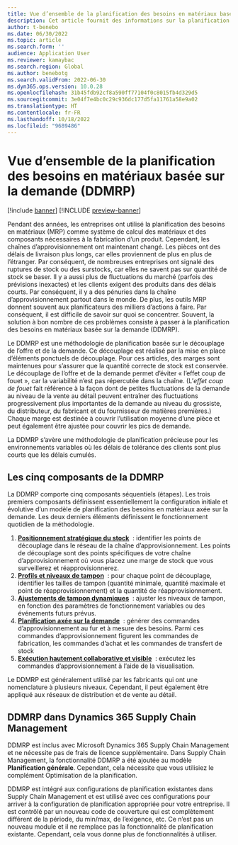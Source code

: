 ```yaml
---
title: Vue d’ensemble de la planification des besoins en matériaux basée sur la demande (DDMRP)
description: Cet article fournit des informations sur la planification des besoins en matériaux pilotée par la demande (DDMRP), une méthodologie de planification basée sur le découplage de l’offre et de la demande.
author: t-benebo
ms.date: 06/30/2022
ms.topic: article
ms.search.form: ''
audience: Application User
ms.reviewer: kamaybac
ms.search.region: Global
ms.author: benebotg
ms.search.validFrom: 2022-06-30
ms.dyn365.ops.version: 10.0.28
ms.openlocfilehash: 31b45fdb92cf8a590ff77104f0c8015fb4d329d5
ms.sourcegitcommit: 3e04f7e4bc0c29c936dc177d5fa11761a58e9a02
ms.translationtype: HT
ms.contentlocale: fr-FR
ms.lasthandoff: 10/18/2022
ms.locfileid: "9689486"
---
```

# <a name="demand-driven-material-requirements-planning-ddmrp-overview"></a>Vue d’ensemble de la planification des besoins en matériaux basée sur la demande (DDMRP)

[!include [banner](../../includes/banner.md)]
[!INCLUDE [preview-banner](../../includes/preview-banner.md)]
<!-- KFM: Preview until further notice -->

Pendant des années, les entreprises ont utilisé la planification des besoins en matériaux (MRP) comme système de calcul des matériaux et des composants nécessaires à la fabrication d’un produit. Cependant, les chaînes d’approvisionnement ont maintenant changé. Les pièces ont des délais de livraison plus longs, car elles proviennent de plus en plus de l’étranger. Par conséquent, de nombreuses entreprises ont signalé des ruptures de stock ou des surstocks, car elles ne savent pas sur quantité de stock se baser. Il y a aussi plus de fluctuations du marché (parfois des prévisions inexactes) et les clients exigent des produits dans des délais courts. Par conséquent, il y a des pénuries dans la chaîne d’approvisionnement partout dans le monde. De plus, les outils MRP donnent souvent aux planificateurs des milliers d’actions à faire. Par conséquent, il est difficile de savoir sur quoi se concentrer. Souvent, la solution à bon nombre de ces problèmes consiste à passer à la planification des besoins en matériaux basée sur la demande (DDMRP).

Le DDMRP est une méthodologie de planification basée sur le découplage de l’offre et de la demande. Ce découplage est réalisé par la mise en place d’éléments ponctuels de découplage. Pour ces articles, des marges sont maintenues pour s’assurer que la quantité correcte de stock est conservée. Le découplage de l’offre et de la demande permet d’éviter « l’effet coup de fouet », car la variabilité n’est pas répercutée dans la chaîne. (L’*effet coup de fouet* fait référence à la façon dont de petites fluctuations de la demande au niveau de la vente au détail peuvent entraîner des fluctuations progressivement plus importantes de la demande au niveau du grossiste, du distributeur, du fabricant et du fournisseur de matières premières.) Chaque marge est destinée à couvrir l’utilisation moyenne d’une pièce et peut également être ajustée pour couvrir les pics de demande.

La DDMRP s’avère une méthodologie de planification précieuse pour les environnements variables où les délais de tolérance des clients sont plus courts que les délais cumulés.

## <a name="the-five-components-of-ddmrp"></a>Les cinq composants de la DDMRP

La DDMRP comporte cinq composants séquentiels (étapes). Les trois premiers composants définissent essentiellement la configuration initiale et évolutive d’un modèle de planification des besoins en matériaux axée sur la demande. Les deux derniers éléments définissent le fonctionnement quotidien de la méthodologie.

1. **[Positionnement stratégique du stock](ddmrp-inventory-positioning.md)**  : identifier les points de découplage dans le réseau de la chaîne d’approvisionnement. Les points de découplage sont des points spécifiques de votre chaîne d’approvisionnement où vous placez une marge de stock que vous surveillerez et réapprovisionnerez.
2. **[Profils et niveaux de tampon](ddmrp-buffer-profile-and-levels.md)**  : pour chaque point de découplage, identifier les tailles de tampon (quantité minimale, quantité maximale et point de réapprovisionnement) et la quantité de réapprovisionnement.
3. **[Ajustements de tampon dynamiques](ddmrp-buffer-profile-and-levels.md#dynamic-adjustments)**  : ajuster les niveaux de tampon, en fonction des paramètres de fonctionnement variables ou des événements futurs prévus.
4. **[Planification axée sur la demande](ddmrp-planning.md)**  : générer des commandes d’approvisionnement au fur et à mesure des besoins. Parmi ces commandes d’approvisionnement figurent les commandes de fabrication, les commandes d’achat et les commandes de transfert de stock
5. **[Exécution hautement collaborative et visible](ddmrp-visual-and-collaborative-execution.md)**  : exécutez les commandes d’approvisionnement à l’aide de la visualisation.

Le DDMRP est généralement utilisé par les fabricants qui ont une nomenclature à plusieurs niveaux. Cependant, il peut également être appliqué aux réseaux de distribution et de vente au détail.

## <a name="ddmrp-in-dynamics-365-supply-chain-management"></a>DDMRP dans Dynamics 365 Supply Chain Management

DDMRP est inclus avec Microsoft Dynamics 365 Supply Chain Management et ne nécessite pas de frais de licence supplémentaire. Dans Supply Chain Management, la fonctionnalité DDMRP a été ajoutée au modèle **Planification générale**. Cependant, cela nécessite que vous utilisiez le complément Optimisation de la planification. 

DDMRP est intégré aux configurations de planification existantes dans Supply Chain Management et est utilisé avec ces configurations pour arriver à la configuration de planification appropriée pour votre entreprise. Il est contrôlé par un nouveau code de couverture qui est complètement différent de la période, du min/max, de l’exigence, etc. Ce n’est pas un nouveau module et il ne remplace pas la fonctionnalité de planification existante. Cependant, cela vous donne plus de fonctionnalités à utiliser.
